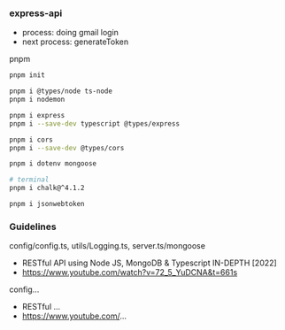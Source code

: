 ### express-api
- process: doing gmail login
- next process: generateToken 

pnpm
```bash
pnpm init 

pnpm i @types/node ts-node
pnpm i nodemon 

pnpm i express
pnpm i --save-dev typescript @types/express

pnpm i cors
pnpm i --save-dev @types/cors

pnpm i dotenv mongoose

# terminal
pnpm i chalk@^4.1.2

pnpm i jsonwebtoken
```

### Guidelines

config/config.ts, utils/Logging.ts, server.ts/mongoose
- RESTful API using Node JS, MongoDB & Typescript IN-DEPTH [2022]
- https://www.youtube.com/watch?v=72_5_YuDCNA&t=661s

config...
- RESTful ...
- https://www.youtube.com/...
